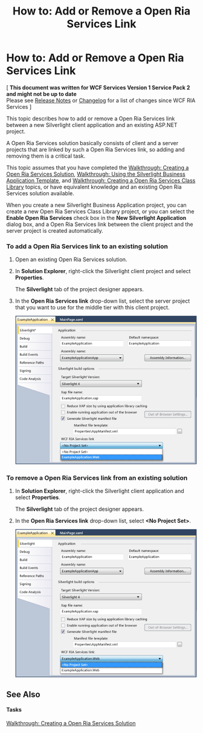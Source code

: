 ﻿---
title: 'How to: Add or Remove a Open Ria Services Link'
TOCTitle: 'How to: Add or Remove a Open Ria Services Link'
ms:assetid: e03b8683-ae79-43ac-9a6a-9854c00a303c
ms:mtpsurl: https://msdn.microsoft.com/en-us/library/Ee707372(v=VS.91)
ms:contentKeyID: 27195680
ms.date: 08/19/2013
mtps_version: v=VS.91
---

# How to: Add or Remove a Open Ria Services Link

\[ **This document was written for WCF Services Version 1 Service Pack 2 and might not be up to date** <br />
Please see [Release Notes](https://github.com/OpenRIAServices/OpenRiaServices/releases) or [Changelog](https://github.com/OpenRIAServices/OpenRiaServices/blob/main/Changelog.md) for a list of changes since WCF RIA Services \]

This topic describes how to add or remove a Open Ria Services link between a new Silverlight client application and an existing ASP.NET project.

A Open Ria Services solution basically consists of client and a server projects that are linked by such a Open Ria Services link, so adding and removing them is a critical task.

This topic assumes that you have completed the [Walkthrough: Creating a Open Ria Services Solution](ee707376.md), [Walkthrough: Using the Silverlight Business Application Template](ee707360.md), and [Walkthrough: Creating a Open Ria Services Class Library](ee707351.md) topics, or have equivalent knowledge and an existing Open Ria Services solution available.

When you create a new Silverlight Business Application project, you can create a new Open Ria Services Class Library project, or you can select the **Enable Open Ria Services** check box in the **New Silverlight Application** dialog box, and a Open Ria Services link between the client project and the server project is created automatically.

### To add a Open Ria Services link to an existing solution

1.  Open an existing Open Ria Services solution.

2.  In **Solution Explorer**, right-click the Silverlight client project and select **Properties**.
    
    The **Silverlight** tab of the project designer appears.

3.  In the **Open Ria Services link** drop-down list, select the server project that you want to use for the middle tier with this client project.
    
    ![RIA\_ServicesEnableLink](.gitbook/assets/Ee707372.RIA_ServicesEnableLink.png "RIA_ServicesEnableLink")

### To remove a Open Ria Services link from an existing solution

1.  In **Solution Explorer**, right-click the Silverlight client application and select **Properties**.
    
    The **Silverlight** tab of the project designer appears.

2.  In the **Open Ria Services link** drop-down list, select **\<No Project Set\>**.
    
    ![RIA\_ServicesDisableLink](.gitbook/assets/Ee707372.RIA_ServicesDisableLink.png "RIA_ServicesDisableLink")

## See Also

#### Tasks

[Walkthrough: Creating a Open Ria Services Solution](ee707376.md)

